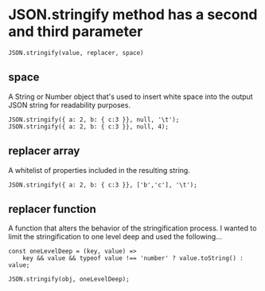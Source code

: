 # JSON.stringify method has a second and third parameter

    JSON.stringify(value, replacer, space)

## space

A String or Number object that's used to insert white space into the output JSON string for readability purposes.

    JSON.stringify({ a: 2, b: { c:3 }}, null, '\t');
    JSON.stringify({ a: 2, b: { c:3 }}, null, 4);

## replacer array

A whitelist of properties included in the resulting string.

    JSON.stringify({ a: 2, b: { c:3 }}, ['b','c'], '\t');

## replacer function

A function that alters the behavior of the stringification process. I wanted to limit the stringification to one level deep and used the following...

    const oneLevelDeep = (key, value) =>
        key && value && typeof value !== 'number' ? value.toString() : value;

    JSON.stringify(obj, oneLevelDeep);

